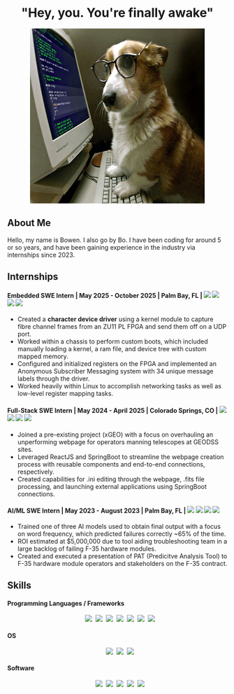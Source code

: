 <h1 align="center"> "Hey, you. You're finally awake" </h1>

<div align="center">
  <a href="https://github.com/groffbo/groffbo">
    <img src="coding dog.jpg" alt="Banner" width="400" height="400">
  </a> 

<h2 align="left"> About Me </h3>
  <div align="left"> Hello, my name is Bowen. I also go by Bo. I have been coding for around 5 or so years, and have been     gaining experience in the industry via internships since 2023. </div>
  
  <h2 align="left"> Internships </h2>
    <h4 align="left"> Embedded SWE Intern | May 2025 - October 2025 | Palm Bay, FL | 
      <img src="https://img.shields.io/badge/Ubuntu Linux-yellow"/>
      <img src="https://img.shields.io/badge/Kernel Programming-grey"/>
      <img src="https://img.shields.io/badge/C/C++-blue"/>
      <img src="https://img.shields.io/badge/Docker-lightblue"/>
    </h4>
      <ul> 
        <li align="left">Created a <strong>character device driver</strong> using a kernel module to capture fibre channel frames from an ZU11 PL FPGA and send them off on a UDP port.</li>
        <li align="left">Worked within a chassis to perform custom boots, which included manually loading a kernel, a ram file, and device tree with custom mapped memory.</li>
        <li align="left">Configured and initialized registers on the FPGA and implemented an Anonymous Subscriber Messaging system with 34 unique message labels through the driver. </li>
        <li align="left">Worked heavily within Linux to accomplish networking tasks as well as low-level register mapping tasks.</li> </ul>
    <h4 align="left"> Full-Stack SWE Intern | May 2024 - April 2025 | Colorado Springs, CO | 
      <img src="https://img.shields.io/badge/React-lightblue"/>
      <img src="https://img.shields.io/badge/SpringBoot-green"/>
      <img src="https://img.shields.io/badge/JavaScript-yellow"/>
      <img src="https://img.shields.io/badge/Java-red"/>
    </h4>
      <ul>
        <li align="left">Joined a pre-existing project (xGEO) with a focus on overhauling an unperforming webpage for operators manning telescopes at GEODSS sites.</li>
        <li align="left">Leveraged ReactJS and SpringBoot to streamline the webpage creation process with reusable components and end-to-end connections, respectively.</li>
        <li align="left">Created capabilities for .ini editing through the webpage, .fits file processing, and launching external applications using SpringBoot connections.</li>
      </ul>
    <h4 align="left"> AI/ML SWE Intern | May 2023 - August 2023 | Palm Bay, FL | 
      <img src="https://img.shields.io/badge/Python-blue"/>
      <img src="https://img.shields.io/badge/Jenkins-red"/>
      <img src="https://img.shields.io/badge/TensorFlow-orange"/>
      <img src="https://img.shields.io/badge/Keras-lightblue"/>
    </h4>
      <ul>
        <li align="left">Trained one of three AI models used to obtain final output with a focus on word frequency, which predicted failures correctly ~65% of the time.</li>
        <li align="left">ROI estimated at $5,000,000 due to tool aiding troubleshooting team in a large backlog of failing F-35 hardware modules.</li>
        <li align="left">Created and executed a presentation of PAT (Predicitve Analysis Tool) to F-35 hardware module operators and stakeholders on the F-35 contract.</li>
      </ul>
      
  <h2 align="left"> Skills</h2>
      <h4 align="left"> Programming Languages / Frameworks </h4> 
        &nbsp;&nbsp;&nbsp;<img src="https://img.shields.io/badge/React-20232A?style=for-the-badge&logo=react&logoColor=61DAFB"/>
        &nbsp;<img src="https://img.shields.io/badge/Python-FFD43B?style=for-the-badge&logo=python&logoColor=blue"/>
        &nbsp;<img src="https://img.shields.io/badge/JavaScript-323330?style=for-the-badge&logo=javascript&logoColor=F7DF1E"/>
        &nbsp;<img src="https://img.shields.io/badge/Spring_Boot-6DB33F?style=for-the-badge&logo=spring-boot&logoColor=white"/>
        &nbsp;<img src="https://img.shields.io/badge/C-00599C?style=for-the-badge&logo=c&logoColor=white"/>
        &nbsp;<img src="https://img.shields.io/badge/C%2B%2B-00599C?style=for-the-badge&logo=c%2B%2B&logoColor=white"/>
        &nbsp;<img src="https://img.shields.io/badge/Shell_Script-121011?style=for-the-badge&logo=gnu-bash&logoColor=white"/>
      <h4 align="left"> OS </h4>
        &nbsp;&nbsp;&nbsp;<img src="https://img.shields.io/badge/Linux-FCC624?style=for-the-badge&logo=linux&logoColor=black"/>
        &nbsp;<img src="https://img.shields.io/badge/Ubuntu-E95420?style=for-the-badge&logo=ubuntu&logoColor=white"/>
        &nbsp;<img src="https://img.shields.io/badge/Red%20Hat-EE0000?style=for-the-badge&logo=redhat&logoColor=white"/>
      <h4 align="left"> Software </h4>
        &nbsp;&nbsp;&nbsp;<img src="https://img.shields.io/badge/Docker-2CA5E0?style=for-the-badge&logo=docker&logoColor=white"/>
        &nbsp;<img src="https://img.shields.io/badge/VirtualBox-21416b?style=for-the-badge&logo=VirtualBox&logoColor=white"/>
        &nbsp;<img src="https://img.shields.io/badge/VMware-231f20?style=for-the-badge&logo=VMware&logoColor=white"/>
        &nbsp;<img src="https://img.shields.io/badge/Jenkins-D24939?style=for-the-badge&logo=Jenkins&logoColor=white"/>
        &nbsp;<img src="https://img.shields.io/badge/Jira-0052CC?style=for-the-badge&logo=Jira&logoColor=white"/>
    </div>

